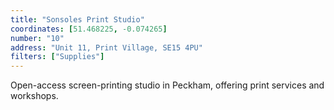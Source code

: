 ```yaml
---
title: "Sonsoles Print Studio"
coordinates: [51.468225, -0.074265]
number: "10"
address: "Unit 11, Print Village, SE15 4PU"
filters: ["Supplies"]
---
```


Open-access screen-printing studio in Peckham, offering print services and workshops.
